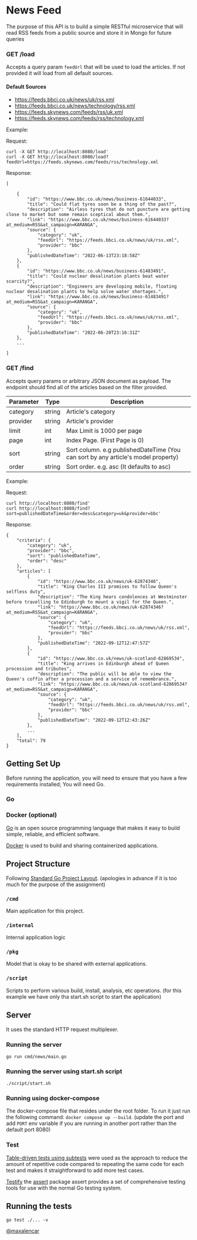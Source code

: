 # News Feed

The purpose of this API is to build a simple RESTful microservice that will read RSS feeds from a public source and store it in Mongo for future queries

### GET /load

Accepts a query param `feedUrl` that will be used to load the articles. If not provided it will load from all default sources.

#### Default Sources
- https://feeds.bbci.co.uk/news/uk/rss.xml
- https://feeds.bbci.co.uk/news/technology/rss.xml
- https://feeds.skynews.com/feeds/rss/uk.xml
- https://feeds.skynews.com/feeds/rss/technology.xml

Example:

Request:

    curl -X GET http://localhost:8080/load'
    curl -X GET http://localhost:8080/load?feedUrl=https://feeds.skynews.com/feeds/rss/technology.xml


Response:

    [

        {
            "id": "https://www.bbc.co.uk/news/business-61644033",
            "title": "Could flat tyres soon be a thing of the past?",
            "description": "Airless tyres that do not puncture are getting close to market but some remain sceptical about them.",
            "link": "https://www.bbc.co.uk/news/business-61644033?at_medium=RSS&at_campaign=KARANGA",
            "source": {
                "category": "uk",
                "feedUrl": "https://feeds.bbci.co.uk/news/uk/rss.xml",
                "provider": "bbc"
            },
            "publishedDateTime": "2022-06-13T23:18:58Z"
        },
        {
            "id": "https://www.bbc.co.uk/news/business-61483491",
            "title": "Could nuclear desalination plants beat water scarcity?",
            "description": "Engineers are developing mobile, floating nuclear desalination plants to help solve water shortages.",
            "link": "https://www.bbc.co.uk/news/business-61483491?at_medium=RSS&at_campaign=KARANGA",
            "source": {
                "category": "uk",
                "feedUrl": "https://feeds.bbci.co.uk/news/uk/rss.xml",
                "provider": "bbc"
            },
            "publishedDateTime": "2022-06-20T23:16:31Z"
        },
        ...

    ]



### GET /find

Accepts query params or arbitrary JSON document as payload. The endpoint should find all of the articles based on the filter provided.

| Parameter     | Type     | Description                                                                        |
| ------------- | -------- | -----------------------------------------------------------------------------------|
| category      | string   | Article's category                                                                 |
| provider      | string   | Article's provider                                                                 |
| limit         | int      | Max Limit is 1000 per page                                                         |
| page          | int      | Index Page. (First Page is 0)                                                      |
| sort          | string   | Sort column. e.g publishedDateTime (You can sort by any article's model property)  |
| order         | string   | Sort order. e.g. asc (It defaults to asc)                                          |


Example:

Request:

    curl http://localhost:8080/find'
    curl http://localhost:8080/find?sort=publishedDateTime&order=desc&category=uk&provider=bbc'

Response:
    

    {
        "criteria": {
            "category": "uk",
            "provider": "bbc",
            "sort": "publishedDateTime",
            "order": "desc"
        },
        "articles": [
            {
                "id": "https://www.bbc.co.uk/news/uk-62874346",
                "title": "King Charles III promises to follow Queen's selfless duty",
                "description": "The King hears condolences at Westminster before travelling to Edinburgh to mount a vigil for the Queen.",
                "link": "https://www.bbc.co.uk/news/uk-62874346?at_medium=RSS&at_campaign=KARANGA",
                "source": {
                    "category": "uk",
                    "feedUrl": "https://feeds.bbci.co.uk/news/uk/rss.xml",
                    "provider": "bbc"
                },
                "publishedDateTime": "2022-09-12T12:47:57Z"
            },
            {
                "id": "https://www.bbc.co.uk/news/uk-scotland-62869534",
                "title": "King arrives in Edinburgh ahead of Queen procession and tributes",
                "description": "The public will be able to view the Queen's coffin after a procession and a service of remembrance.",
                "link": "https://www.bbc.co.uk/news/uk-scotland-62869534?at_medium=RSS&at_campaign=KARANGA",
                "source": {
                    "category": "uk",
                    "feedUrl": "https://feeds.bbci.co.uk/news/uk/rss.xml",
                    "provider": "bbc"
                },
                "publishedDateTime": "2022-09-12T12:43:26Z"
            },
            ...
        ],
        "total": 79
    }


## Getting Set Up

Before running the application, you will need to ensure that you have a few requirements installed;
You will need Go.

### Go
### Docker (optional)

[Go](https://golang.org/) is an open source programming language that makes it easy to build simple, reliable, and efficient software.

[Docker](https://docker.com/) is used to build and sharing containerized applications.

## Project Structure

Following [Standard Go Project Layout](https://github.com/golang-standards/project-layout). (apologies in advance if it is too much for the purpose of the assignment)

### `/cmd`

Main application for this project.

### `/internal`

Internal application logic

### `/pkg`

Model that is okay to be shared with external applications.

### `/script`

Scripts to perform various build, install, analysis, etc operations. (for this example we have only tha start.sh script to start the application)

## Server

It uses the standard HTTP request multiplexer.

### Running the server
    go run cmd/news/main.go

### Running the server using start.sh script
    ./script/start.sh

### Running using docker-compose

The docker-compose file that resides under the root folder. To run it just run the following command: `docker compose up --build`. (update the port and add `PORT` env variable if you are running in another port rather than the default port 8080)

### Test

[Table-driven tests using subtests](https://blog.golang.org/subtests) were used as the approach to reduce the amount of repetitive code compared to repeating the same code for each test and makes it straightforward to add more test cases.

[Testify](https://github.com/stretchr/testify) the [assert](https://github.com/stretchr/testify#assert-package) package assert provides a set of comprehensive testing tools for use with the normal Go testing system.

## Running the tests

    go test ./... -v

[@maxalencar](https://github.com/maxalencar)
